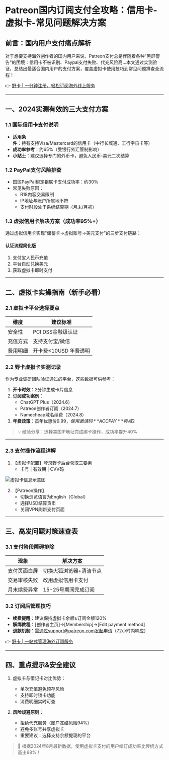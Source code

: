 # Patreon国内订阅支付全攻略：信用卡-虚拟卡-常见问题解决方案

## 前言：国内用户支付痛点解析
对于想要支持海外创作者的国内用户来说，Patreon支付总是伴随着各种"黑屏警告"的困境：信用卡不被识别、Paypal支付失败、代充风险高...本文通过实测验证，总结出最适合国内用户的支付方案，覆盖虚拟卡使用技巧到常见问题排查全流程！

👉 [野卡 | 一分钟注册，轻松订阅海外线上服务](https://bbtdd.com/yeka)

---

## 一、2024实测有效的三大支付方案

### 1.1 国际信用卡支付说明
- **适用条件**：持有支持Visa/Mastercard的信用卡（中行长城通、工行宇宙卡等）
- **成功率参考**：约65%（受银行外汇管制影响）
- **小贴士**：建议选择专门的外币卡，避免人民币-美元二次结算

### 1.2 PayPal支付风险排查
- 国区PayPal绑定银联卡支付成功率：约30%
- 常见失败原因：
  - R18内容交易限制
  - IP地址与账户所属地不符
  - 支付时段处于系统结算期（月末/月初）

### 1.3 虚拟信用卡解决方案（成功率95%+）
通过虚拟信用卡实现"储蓄卡→虚拟账号→美元支付"的三步支付链路：

#### 认证流程简化版
1. 支付宝人民币充值
2. 平台自动兑换美元
3. 获取虚拟卡即时支付

---

## 二、虚拟卡实操指南（新手必看）

### 2.1 虚拟卡平台选择要点
| 维度        | 建议标准                 |
|-------------|--------------------------|
| 安全性      | PCI DSS金融级认证        |
| 充值方式    | 支持支付宝/微信          |
| 费用明细    | 开卡费≤10USD 年费透明    |

### 2.2 野卡虚拟卡实测记录
作为专业调研团队验证通过的平台，这些数据可供参考：
1. **开卡时效**：2分钟生成卡片信息
2. **订阅成功案例**：
   - ChatGPT Plus（2024.6）
   - Patreon创作者订阅（2024.7）
   - Namecheap域名续费（2024.8）
3. **年费政策**：首年优惠价$9.99，使用邀请码 **ACCPAY** 再减$2

> 💡 经验分享：选择美国IP地址完成绑卡操作，成功率提升40%

---

### 2.3 支付操作流程详解
1. 【虚拟卡配置】登录野卡后台获取三要素
   - 卡号 | 有效期 | CVV码

![虚拟卡信息示意图](https://bbtdd.com/wp-content/uploads/img/705847884454641.webp)

2. 【Patreon操作】
   - 切换浏览语言为English（Global）
   - 选择USD结算货币
   - 关闭VPN刷新支付页面

---

## 三、高发问题对策速查表

### 3.1 支付阶段障碍排除
| 现象                    | 解决方案                   |
|-------------------------|----------------------------|
| 支付页面白屏            | 切换火狐浏览器+清洁节点    |
| 交易审核失败            | 改用虚拟信用卡支付         |
| 月末续费异常            | 15-25号期间完成订阅        |

### 3.2 订阅后管理技巧
- **续费提醒**：建议保持虚拟卡余额≥订阅金额120%
- **解绑教程**：[创作者主页]→[Membership]→[Edit payment method]
- **退款机制**：需通过support@patreon.com发起申请（72小时内响应）

👉 [野卡 | 一站式管理海外订阅服务](https://bbtdd.com/yeka)

---

## 四、重点提示&安全建议
1. 虚拟卡与借记卡对比优势：
   - 单次充值避免预存风险
   - 支持即时锁卡功能
   - 消费明细实时可查

2. **风险规避原则**：
   - 拒绝代充服务（账户冻结风险94%）
   - 避免多账号共享虚拟卡
   - 重要建议：选择支持余额提现的平台

> 🔔 根据2024年8月最新数据，使用虚拟卡支付的用户续订成功率比传统方式高出68%！